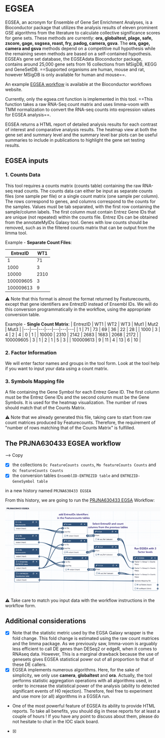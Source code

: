# EGSEA

EGSEA, an acronym for Ensemble of Gene Set Enrichment Analyses, is a Bioconductor package
that utilizes the analysis results of eleven prominent GSE algorithms from the literature
to calculate collective significance scores for gene sets. These methods are currently:
**ora, globaltest, plage, safe, zscore, gage, ssgsea, roast, fry, padog, camera, gsva**.
The **ora, gage, camera and gsva** methods depend on a competitive null hypothesis while
the remaining seven methods are based on a self-contained hypothesis. EGSEA’s gene set
database, the EGSEAdata Bioconductor package, contains around 25,000 gene sets from 16
collections from MSigDB, KEGG and GeneSetDB. ==Supported organisms are human, mouse and rat,
however MSigDB is only available for human and mouse==.

An example
[EGSEA workflow](https://www.bioconductor.org/help/workflows/EGSEA123/) is available at
the Bioconductor workflows website.

Currently, only the egsea.cnt function is implemented in this tool. ==This function takes a
raw RNA-Seq count matrix and uses limma-voom with TMM normalization to convert the RNA-seq
counts into expression values for EGSEA analysis==.

EGSEA returns a HTML report of detailed analysis results for each contrast of interest and
comparative analysis results. The heatmap view at both the gene set and summary level and
the summary level bar plots can be useful summaries to include in publications to
highlight the gene set testing results.

## EGSEA inputs

### 1. Counts Data
This tool requires a counts matrix (counts table) containing the raw RNA-seq read counts.
The counts data can either be input as separate counts files (one sample per file) or a
single count matrix (one sample per column). The rows correspond to genes, and columns
correspond to the counts for the samples. Values must be tab separated, with the first row
containing the sample/column labels. The first column must contain Entrez Gene IDs that
are unique (not repeated) within the counts file. Entrez IDs can be obtained from the
annotateMyIDs Galaxy tool. Genes with low counts should be removed, such as in the
filtered counts matrix that can be output from the limma tool.

Example - **Separate Count Files**:

| EntrezID | WT1 |
|---|---|
| 1 | 71 |
| 1000 | 3 |
| 10000 | 2310 |
| 100009605 | 3 |
| 100009613 | 9 |

:warning: Note that this format is almost the format returned by Featurecounts, except that
gene identifiers are EntrezID instead of Ensembl IDs. We will do this conversion
programmatically in the workflow, using the appropriate conversion table.

Example - **Single Count Matrix**:
| EntrezID | WT1 | WT2 | WT3 | Mut1 | Mut2 | Mut3 |
|---|---|---|---|---|---|---|
| 1 | 71 | 73 | 69 | 36 | 22 | 28 |
| 1000 | 3 | 4 | 2 | 4 | 0 | 1 |
| 10000 | 2310 | 2142 | 2683 | 1683 | 2068 | 2172 |
| 100009605 | 3 | 1 | 2 | 1 | 5 | 3 |
| 100009613 | 9 | 11 | 4 | 13 | 6 | 10 |

### 2. Factor Information

We will enter factor names and groups in the tool form. Look at the tool help if you want
to input your data using a count matrix.

### 3. Symbols Mapping file

A file containing the Gene Symbol for each Entrez Gene ID. The first column must be the
Entrez Gene IDs and the second column must be the Gene Symbols. It is used for the heatmap
visualization. The number of rows should match that of the Counts Matrix.

:warning: Note that we already generated this file, taking care to start from raw count
matrices produced by Featurecounts. Therefore, the requirement of "number of rows matching
 that of the Counts Matrix" is fulfilled.

## The PRJNA630433 EGSEA workflow

--> Copy

- [x] the collections `Dc FeatureCounts counts`, `Mo featureCounts Counts` and `Oc featureCounts Counts`
- [x] the conversion tables `EnsemblID-ENTREZID table` and `ENTREZID-GeneSymbol table`

in a new history named `PRJNA630433 EGSEA`

From this history, we are going to run the [PRJNA630433 EGSA](Galaxy-Workflow-PRJNA630433_EGSEA.ga)
Workflow:

![](images/PRJNA630433_EGSEA.png)

:warning: Take care to match you input data with the workflow instructions in the workflow
form.

## Additional considerations

- [x] Note that the statistic metric used by the EGSA Galaxy wrapper is the fold change.
  This fold change is estimated using the raw count matrices and the limma package.
  As we previously saw, limma-voom is arguably less efficient to call DE genes than DESeq2
  or edgeR, when it comes to RNAseq data. However, This is a marginal drawback because the
  use of genesets gives EGSEA statistical power out of all proportion to that of these DE
  callers.
- [x] EGSEA implements numerous algorithms. Here, for the sake of simplicity, we only use
  **camera**, **globaltest** and **ora**. Actually, the tool performs statistic aggregation
  operations with all algorithms used, in order to increase the statistical power of the
  analysis (ability to detected significant events of H0 rejection). Therefore, feel free
  to experiment and use more (or all) algorithms in a EGSEA run.
- One of the most powerful feature of EGSEA its ability to provide HTML reports. To take
  all benefits, you should dig in these reports for at least a couple of hours ! If you
  have any point to discuss about them, please do not hesitate to chat in the IOC slack
  board.
- [x]
